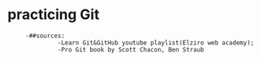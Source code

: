 # practicing Git
         -##sources: 
                  -Learn Git&GitHub youtube playlist(Elziro web academy);
                  -Pro Git book by Scott Chacon, Ben Straub
